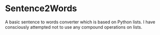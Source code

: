 # Sentence2Words
A basic sentence to words converter which is based on Python lists. I have consciously attempted not to use any compound operations on lists.
